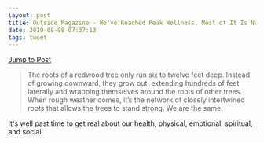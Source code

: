 ```yaml
---
layout: post
title: Outside Magazine - We've Reached Peak Wellness. Most of It Is Nonsense.
date: 2019-08-08 07:37:13
tags: tweet
---
```


[Jump to Post](https://www.outsideonline.com/2399826/wellness-industry-lies-what-really-works)

> The roots of a redwood tree only run six to twelve feet deep. Instead of growing downward, they grow out, extending hundreds of feet laterally and wrapping themselves around the roots of other trees. When rough weather comes, it’s the network of closely intertwined roots that allows the trees to stand strong. We are the same.

It's well past time to get real about our health, physical, emotional, spiritual, and social. 